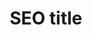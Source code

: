 ---
layout: rankings
page_name: Rezensionen
title: SEO title
description: SEO desc
h1: Rezensionen
intro: Intro
seo_section:
  title: SEO SECTION title
  content: |-
    SEO SECTION content
published: false
---